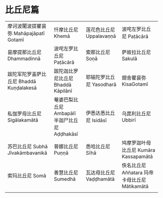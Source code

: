 # 比丘尼篇
|   |   |   |   |
|---|---|---|---|
|摩诃波闍波提瞿昙弥 Mahāpajāpatī Gotamī  | 忏摩比丘尼 Khemā | 莲花色比丘尼 Uppalavaṇṇā | 波咤左罗比丘尼 Paṭācārā |
|昙摩提那比丘尼 Dhammadinnā |波咤左罗比丘尼 Paṭācārā|索那比丘尼 Soṇā|萨故拉比丘尼 Sakulā|
|跋陀军陀罗盖萨比丘尼 Bhaddā Kuṇḍalakesā|跋陀迦比罗尼比丘尼 Bhaddā Kāpilānī|耶输陀罗比丘尼 Yasodharā|翅舍瞿昙弥 KisaGotamī|
|私伽罗母比丘尼 Sigālakamātā|菴婆巴梨比丘尼 Ambapālī 半迦尸比丘尼 Aḍḍhakāsī|伊悉达悉比丘尼 Isidāsī |乌毘利比丘尼 Ubbirī|
|苏巴比丘尼 Subhā Jīvakāmbavanikā|普娜比丘尼 Puṇṇā |悉哈比丘尼 Sīhā|鸠摩罗迦叶母比丘尼 Kumāra Kassapamātā|
|索玛比丘尼 Somā |善慧比丘尼 Sumedhā|瓦达母比丘尼 Vaḍḍhamātā|佚名比丘尼 Aññatara 玛帝卡母比丘尼 Mātikamātā|
|||||
